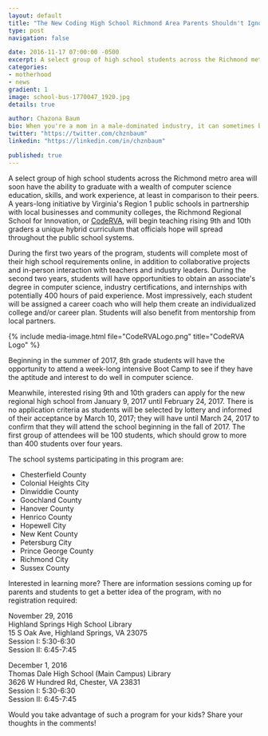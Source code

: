 ```yaml
---
layout: default
title: "The New Coding High School Richmond Area Parents Shouldn't Ignore"
type: post
navigation: false

date: 2016-11-17 07:00:00 -0500
excerpt: A select group of high school students across the Richmond metro area will soon have the ability to graduate with a wealth of computer science education, skills, and work experience, at least in comparison to their peers.
categories:
- motherhood
- news
gradient: 1
image: school-bus-1770047_1920.jpg
details: true

author: Chazona Baum
bio: When you're a mom in a male-dominated industry, it can sometimes be hard to have someone in your corner or who understands your challenges. I had my kids before learning to code, and I started my tech career while they were still pre-school age. I've literally led code meetups with my toddler around my ankles. While our experience may not be identical, I've got your back on this JavaScript journey.
twitter: "https://twitter.com/chznbaum"
linkedin: "https://linkedin.com/in/chznbaum"

published: true
---
```

A select group of high school students across the Richmond metro area will soon have the ability to graduate with a wealth of computer science education, skills, and work experience, at least in comparison to their peers. A years-long initiative by Virginia's Region 1 public schools in partnership with local businesses and community colleges, the Richmond Regional School for Innovation, or [CodeRVA](http://coderva.org), will begin teaching rising 9th and 10th graders a unique hybrid curriculum that officials hope will spread throughout the public school systems.

During the first two years of the program, students will complete most of their high school requirements online, in addition to collaborative projects and in-person interaction with teachers and industry leaders. During the second two years, students will have opportunities to obtain an associate's degree in computer science, industry certifications, and internships with potentially 400 hours of paid experience. Most impressively, each student will be assigned a career coach who will help them create an individualized college and/or career plan. Students will also benefit from mentorship from local partners.

{% include
  media-image.html
  file="CodeRVALogo.png"
  title="CodeRVA Logo" %}

Beginning in the summer of 2017, 8th grade students will have the opportunity to attend a week-long intensive Boot Camp to see if they have the aptitude and interest to do well in computer science.

Meanwhile, interested rising 9th and 10th graders can apply for the new regional high school from January 9, 2017 until February 24, 2017. There is no application criteria as students will be selected by lottery and informed of their acceptance by March 10, 2017; they will have until March 24, 2017 to confirm that they will attend the school beginning in the fall of 2017. The first group of attendees will be 100 students, which should grow to more than 400 students over four years.

The school systems participating in this program are:

* Chesterfield County
* Colonial Heights City
* Dinwiddie County
* Goochland County
* Hanover County
* Henrico County
* Hopewell City
* New Kent County
* Petersburg City
* Prince George County
* Richmond City
* Sussex County

Interested in learning more? There are information sessions coming up for parents and students to get a better idea of the program, with no registration required:

November 29, 2016  
Highland Springs High School Library  
15 S Oak Ave, Highland Springs, VA 23075  
Session I: 5:30-6:30  
Session II: 6:45-7:45  

December 1, 2016  
Thomas Dale High School (Main Campus) Library  
3626 W Hundred Rd, Chester, VA 23831  
Session I: 5:30-6:30  
Session II: 6:45-7:45  

Would you take advantage of such a program for your kids? Share your thoughts in the comments!